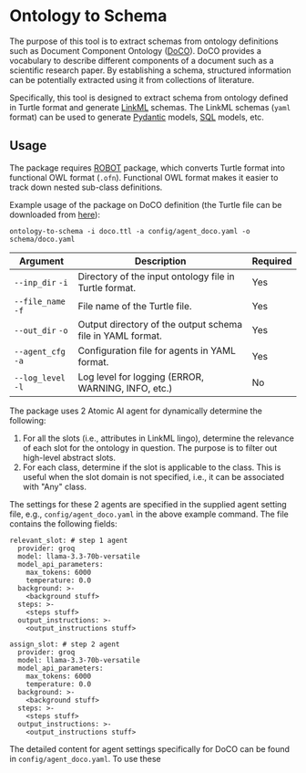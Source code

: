 # Ontology to Schema

The purpose of this tool is to extract schemas from ontology definitions such as Document Component Ontology ([DoCO](http://www.sparontologies.net/ontologies/doco)). DoCO provides a vocabulary to describe different components of a document such as a scientific research paper. By establishing a schema, structured information can be potentially extracted using it from collections of literature.

Specifically, this tool is designed to extract schema from ontology defined in Turtle format and generate [LinkML](https://linkml.io/linkml/) schemas. The LinkML schemas (`yaml` format) can be used to generate [Pydantic](https://linkml.io/linkml/generators/pydantic.html) models, [SQL](https://linkml.io/linkml/generators/sqlalchemy.html) models, etc.

## Usage
The package requires [ROBOT](https://robot.obolibrary.org/) package, which converts Turtle format into functional OWL format (`.ofn`). Functional OWL format makes it easier to track down nested sub-class definitions.

Example usage of the package on DoCO definition (the Turtle file can be downloaded from [here](https://sparontologies.github.io/doco/current/doco.ttl)):

```
ontology-to-schema -i doco.ttl -a config/agent_doco.yaml -o schema/doco.yaml
```

| Argument | Description | Required |
|----------|-------------| -------- |
| `--inp_dir` `-i`  | Directory of the input ontology file in Turtle format. | Yes |
| `--file_name` `-f` | File name of the Turtle file. | Yes |
| `--out_dir` `-o`   | Output directory of the output schema file in YAML format. | Yes |
| `--agent_cfg` `-a`   | Configuration file for agents in YAML format. | Yes |
|`--log_level` `-l`  | Log level for logging (ERROR, WARNING, INFO, etc.) | No|

The package uses 2 Atomic AI agent for dynamically determine the following:
1. For all the slots (i.e., attributes in LinkML lingo), determine the relevance of each slot for the ontology in question. The purpose is to filter out high-level abstract slots.
2. For each class, determine if the slot is applicable to the class. This is useful when the slot domain is not specified, i.e., it can be associated with "Any" class.

The settings for these 2 agents are specified in the supplied agent setting file, e.g., `config/agent_doco.yaml` in the above example command. The file contains the following fields:

```
relevant_slot: # step 1 agent
  provider: groq
  model: llama-3.3-70b-versatile
  model_api_parameters:
    max_tokens: 6000
    temperature: 0.0
  background: >-
    <background stuff>
  steps: >-
    <steps stuff>
  output_instructions: >-
    <output_instructions stuff>

assign_slot: # step 2 agent
  provider: groq
  model: llama-3.3-70b-versatile
  model_api_parameters:
    max_tokens: 6000
    temperature: 0.0
  background: >-
    <background stuff>
  steps: >-
    <steps stuff>
  output_instructions: >-
    <output_instructions stuff>
```

The detailed content for agent settings specifically for DoCO can be found in `config/agent_doco.yaml`. To use these
